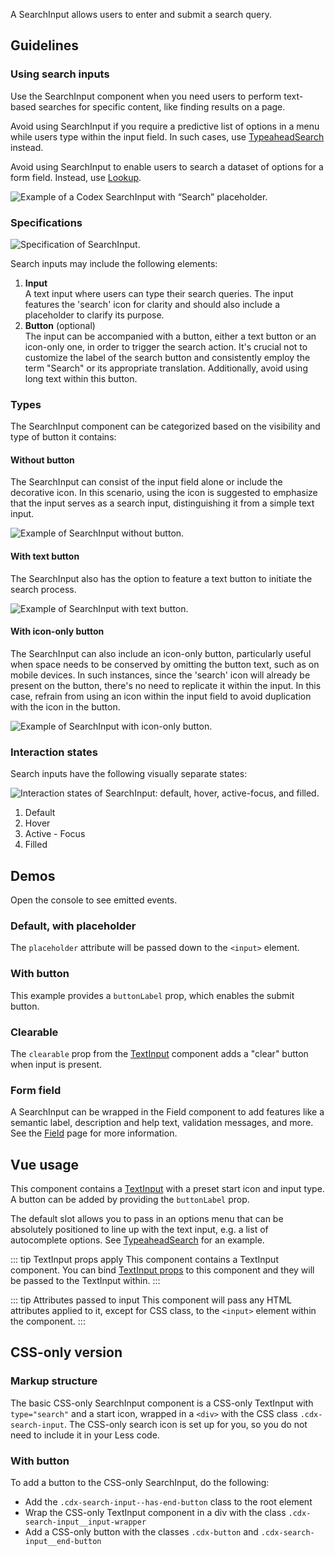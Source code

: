 <script setup>
import SearchInputDefault from '@/../component-demos/search-input/examples/SearchInputDefault.vue';
import SearchInputWithButton from '@/../component-demos/search-input/examples/SearchInputWithButton.vue';
import SearchInputClearable from '@/../component-demos/search-input/examples/SearchInputClearable.vue';
import SearchInputField from '@/../component-demos/search-input/examples/SearchInputField.vue';
</script>

A SearchInput allows users to enter and submit a search query.

## Guidelines

### Using search inputs
Use the SearchInput component when you need users to perform text-based searches
for specific content, like finding results on a page.

Avoid using SearchInput if you require a predictive list of options in a menu
while users type within the input field. In such cases, use
[TypeaheadSearch](./typeahead-search.md) instead.

Avoid using SearchInput to enable users to search a dataset of options for a
form field. Instead, use [Lookup](./lookup.md).

![Example of a Codex SearchInput with “Search” placeholder.](../../assets/components/search-input-using.svg)

### Specifications

![Specification of SearchInput.](../../assets/components/search-input-specifications.svg)

Search inputs may include the following elements:
1. **Input**<br>A text input where users can type their search queries. The input features the 'search' icon for clarity and should also include a placeholder to clarify its purpose.
2. **Button** (optional)<br>The input can be accompanied with a button, either a text button or an icon-only one, in order to trigger the search action. It's crucial not to customize the label of the search button and consistently employ the term "Search" or its appropriate translation. Additionally, avoid using long text within this button.

### Types
The SearchInput component can be categorized based on the visibility and type of
button it contains:

#### Without button
The SearchInput can consist of the input field alone or include the decorative
icon. In this scenario, using the icon is suggested to emphasize that the input
serves as a search input, distinguishing it from a simple text input.

![Example of SearchInput without button.](../../assets/components/search-input-types-no-button.svg)

#### With text button
The SearchInput also has the option to feature a text button to initiate the
search process.

![Example of SearchInput with text button.](../../assets/components/search-input-types-text-button.svg)

#### With icon-only button
The SearchInput can also include an icon-only button, particularly useful when
space needs to be conserved by omitting the button text, such as on mobile
devices. In such instances, since the 'search' icon will already be present on
the button, there's no need to replicate it within the input. In this case,
refrain from using an icon within the input field to avoid duplication with the
icon in the button.

![Example of SearchInput with icon-only button.](../../assets/components/search-input-types-icon-only-button.svg)

### Interaction states
Search inputs have the following visually separate states:

![Interaction states of SearchInput: default, hover, active-focus, and filled.](../../assets/components/search-input-interaction-states.svg)

1. Default
2. Hover
3. Active - Focus
4. Filled

## Demos

Open the console to see emitted events.

### Default, with placeholder

The `placeholder` attribute will be passed down to the `<input>` element.

<cdx-demo-wrapper :force-controls="true">
<template v-slot:demo>
<SearchInputDefault />
</template>

<template v-slot:code>

:::code-group

<<< @/../component-demos/search-input/examples/SearchInputDefault.vue [NPM]

<<< @/../component-demos/search-input/examples-mw/SearchInputDefault.vue [MediaWiki]

:::

</template>
</cdx-demo-wrapper>

### With button

This example provides a `buttonLabel` prop, which enables the submit button.

<cdx-demo-wrapper>
<template v-slot:demo>
<SearchInputWithButton />
</template>

<template v-slot:code>

:::code-group

<<< @/../component-demos/search-input/examples/SearchInputWithButton.vue [NPM]

<<< @/../component-demos/search-input/examples-mw/SearchInputWithButton.vue [MediaWiki]

:::

</template>
</cdx-demo-wrapper>

### Clearable

The `clearable` prop from the [TextInput](./text-input.md) component adds a "clear" button when
input is present.

<cdx-demo-wrapper>
<template v-slot:demo>
<SearchInputClearable />
</template>

<template v-slot:code>

:::code-group

<<< @/../component-demos/search-input/examples/SearchInputClearable.vue [NPM]

<<< @/../component-demos/search-input/examples-mw/SearchInputClearable.vue [MediaWiki]

:::

</template>
</cdx-demo-wrapper>

### Form field

A SearchInput can be wrapped in the Field component to add features like a semantic label,
description and help text, validation messages, and more. See the [Field](./field.md) page for more
information.

<cdx-demo-wrapper>
<template v-slot:demo>
	<search-input-field />
</template>

<template v-slot:code>

:::code-group

<<< @/../component-demos/search-input/examples/SearchInputField.vue [NPM]

<<< @/../component-demos/search-input/examples-mw/SearchInputField.vue [MediaWiki]

:::

</template>
</cdx-demo-wrapper>

## Vue usage

This component contains a [TextInput](./text-input.md) with a preset start icon and input type. A
button can be added by providing the `buttonLabel` prop.

The default slot allows you to pass in an options menu that can be absolutely positioned to line
up with the text input, e.g. a list of autocomplete options.
See [TypeaheadSearch](./typeahead-search.md) for an example.

::: tip TextInput props apply
This component contains a TextInput component. You can bind [TextInput props](./text-input.html#usage)
to this component and they will be passed to the TextInput within.
:::

::: tip Attributes passed to input
This component will pass any HTML attributes applied to it, except for CSS class, to the `<input>`
element within the component.
:::

## CSS-only version

### Markup structure

The basic CSS-only SearchInput component is a CSS-only TextInput with `type="search"` and a start
icon, wrapped in a `<div>` with the CSS class `.cdx-search-input`. The CSS-only search icon is set
up for you, so you do not need to include it in your Less code.

<cdx-demo-wrapper>
<template v-slot:demo>
	<div class="cdx-search-input">
		<div class="cdx-text-input cdx-text-input--has-start-icon">
			<input class="cdx-text-input__input" type="search" placeholder="Search">
			<span class="cdx-text-input__icon cdx-text-input__start-icon"></span>
		</div>
	</div>
</template>
<template v-slot:code>

```html
<!-- Wrapper div. -->
<div class="cdx-search-input">
	<!-- CSS-only TextInput with start icon. -->
	<div class="cdx-text-input cdx-text-input--has-start-icon">
		<!-- Input with type="search". -->
		<input class="cdx-text-input__input" type="search" placeholder="Search">
		<!-- Start icon span. -->
		<span class="cdx-text-input__icon cdx-text-input__start-icon"></span>
	</div>
</div>
```

</template>
</cdx-demo-wrapper>

### With button

To add a button to the CSS-only SearchInput, do the following:
- Add the `.cdx-search-input--has-end-button` class to the root element
- Wrap the CSS-only TextInput component in a div with the class `.cdx-search-input__input-wrapper`
- Add a CSS-only button with the classes `.cdx-button` and `.cdx-search-input__end-button`

<cdx-demo-wrapper>
<template v-slot:demo>
	<div class="cdx-search-input cdx-search-input--has-end-button">
		<div class="cdx-search-input__input-wrapper">
			<div class="cdx-text-input cdx-text-input--has-start-icon">
				<input class="cdx-text-input__input" type="search" placeholder="Search">
				<span class="cdx-text-input__icon cdx-text-input__start-icon"></span>
			</div>
		</div>
		<button class="cdx-button cdx-search-input__end-button">Search</button>
	</div>
</template>
<template v-slot:code>

```html
<div class="cdx-search-input cdx-search-input--has-end-button">
	<div class="cdx-search-input__input-wrapper">
		<div class="cdx-text-input cdx-text-input--has-start-icon">
			<input class="cdx-text-input__input" type="search" placeholder="Search">
			<span class="cdx-text-input__icon cdx-text-input__start-icon"></span>
		</div>
	</div>
	<button class="cdx-button cdx-search-input__end-button">Search</button>
</div>
```

</template>
</cdx-demo-wrapper>
